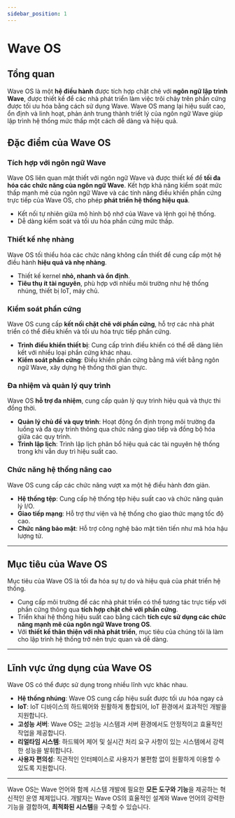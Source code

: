 ```yaml
---
sidebar_position: 1
---
```


# Wave OS

## Tổng quan

Wave OS là một **hệ điều hành** được tích hợp chặt chẽ với **ngôn ngữ lập trình Wave**, được thiết kế để các nhà phát triển làm việc trôi chảy trên phần cứng được tối ưu hóa bằng cách sử dụng Wave.
Wave OS mang lại hiệu suất cao, ổn định và linh hoạt, phản ánh trung thành triết lý của ngôn ngữ Wave giúp lập trình hệ thống mức thấp một cách dễ dàng và hiệu quả.

## Đặc điểm của Wave OS

### Tích hợp với ngôn ngữ Wave

Wave OS liên quan mật thiết với ngôn ngữ Wave và được thiết kế để **tối đa hóa các chức năng của ngôn ngữ Wave**. Kết hợp khả năng kiểm soát mức thấp mạnh mẽ của ngôn ngữ Wave và các tính năng điều khiển phần cứng trực tiếp của Wave OS, cho phép **phát triển hệ thống hiệu quả**.

- Kết nối tự nhiên giữa mô hình bộ nhớ của Wave và lệnh gọi hệ thống.
- Dễ dàng kiểm soát và tối ưu hóa phần cứng mức thấp.

### Thiết kế nhẹ nhàng

Wave OS tối thiểu hóa các chức năng không cần thiết để cung cấp một hệ điều hành **hiệu quả và nhẹ nhàng**.

- Thiết kế kernel **nhỏ, nhanh và ổn định**.
- **Tiêu thụ ít tài nguyên**, phù hợp với nhiều môi trường như hệ thống nhúng, thiết bị IoT, máy chủ.

### Kiểm soát phần cứng

Wave OS cung cấp **kết nối chặt chẽ với phần cứng**, hỗ trợ các nhà phát triển có thể điều khiển và tối ưu hóa trực tiếp phần cứng.

- **Trình điều khiển thiết bị**: Cung cấp trình điều khiển có thể dễ dàng liên kết với nhiều loại phần cứng khác nhau.
- **Kiểm soát phần cứng**: Điều khiển phần cứng bằng mã viết bằng ngôn ngữ Wave, xây dựng hệ thống thời gian thực.

### Đa nhiệm và quản lý quy trình

Wave OS **hỗ trợ đa nhiệm**, cung cấp quản lý quy trình hiệu quả và thực thi đồng thời.

- **Quản lý chủ đề và quy trình**: Hoạt động ổn định trong môi trường đa luồng và đa quy trình thông qua chức năng giao tiếp và đồng bộ hóa giữa các quy trình.
- **Trình lập lịch**: Trình lập lịch phân bổ hiệu quả các tài nguyên hệ thống trong khi vẫn duy trì hiệu suất cao.

### Chức năng hệ thống nâng cao

Wave OS cung cấp các chức năng vượt xa một hệ điều hành đơn giản.

- **Hệ thống tệp**: Cung cấp hệ thống tệp hiệu suất cao và chức năng quản lý I/O.
- **Giao tiếp mạng**: Hỗ trợ thư viện và hệ thống cho giao thức mạng tốc độ cao.
- **Chức năng bảo mật**: Hỗ trợ công nghệ bảo mật tiên tiến như mã hóa hậu lượng tử.

---

## Mục tiêu của Wave OS

Mục tiêu của Wave OS là tối đa hóa sự tự do và hiệu quả của phát triển hệ thống.

- Cung cấp môi trường để các nhà phát triển có thể tương tác trực tiếp với phần cứng thông qua **tích hợp chặt chẽ với phần cứng**.
- Triển khai hệ thống hiệu suất cao bằng cách **tích cực sử dụng các chức năng mạnh mẽ của ngôn ngữ Wave trong OS**.
- Với **thiết kế thân thiện với nhà phát triển**, mục tiêu của chúng tôi là làm cho lập trình hệ thống trở nên trực quan và dễ dàng.

---

## Lĩnh vực ứng dụng của Wave OS

Wave OS có thể được sử dụng trong nhiều lĩnh vực khác nhau.

- **Hệ thống nhúng**: Wave OS cung cấp hiệu suất được tối ưu hóa ngay cả
- **IoT**: IoT 디바이스의 하드웨어와 원활하게 통합되어, IoT 환경에서 효과적인 개발을 지원합니다.
- **고성능 서버**: Wave OS는 고성능 시스템과 서버 환경에서도 안정적이고 효율적인 작업을 제공합니다.
- **리얼타임 시스템**: 하드웨어 제어 및 실시간 처리 요구 사항이 있는 시스템에서 강력한 성능을 발휘합니다.
- **사용자 편의성**: 직관적인 인터페이스로 사용자가 불편함 없이 원활하게 이용할 수 있도록 지원합니다.

---

Wave OS는 Wave 언어와 함께 시스템 개발에 필요한 **모든 도구와 기능**을 제공하는 혁신적인 운영 체제입니다.
개발자는 Wave OS의 효율적인 설계와 Wave 언어의 강력한 기능을 결합하여, **최적화된 시스템**을 구축할 수 있습니다.
